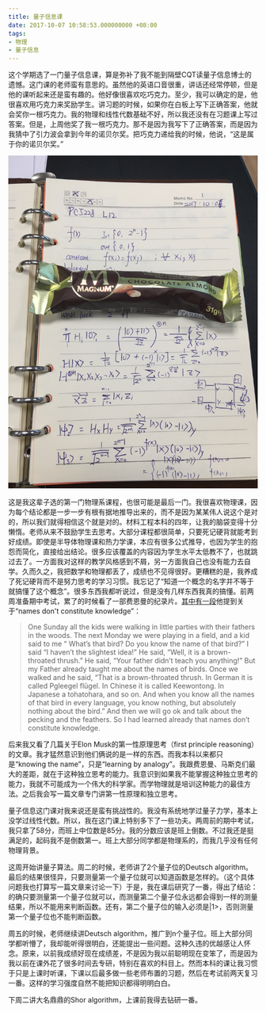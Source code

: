```yaml
---
title: 量子信息课
date: 2017-10-07 10:58:53.000000000 +08:00
tags:
- 物理
- 量子信息
---
```


这个学期选了一门量子信息课，算是弥补了我不能到隔壁CQT读量子信息博士的遗憾。这门课的老师蛮有意思的。虽然他的英语口音很重，讲话还经常停顿，但是他的课听起来还是蛮有趣的。他好像很喜欢吃巧克力。至少，我可以确定的是，他很喜欢用巧克力来奖励学生。讲习题的时候，如果你在白板上写下正确答案，他就会奖你一根巧克力。我的物理和线性代数基础不好，所以我还没有在习题课上写过答案。但是，上周他奖了我一根巧克力。那不是因为我写下了正确答案，而是因为我猜中了引力波会拿到今年的诺贝尔奖。把巧克力递给我的时候，他说，“这是属于你的诺贝尔奖。”

![](class-prize.jpg)

这是我这辈子选的第一门物理系课程，也很可能是最后一门。我很喜欢物理课，因为每个结论都是一步一步有根有据地推导出来的，而不是因为某某伟人说这个是对的，所以我们就得相信这个就是对的。材料工程本科的四年，让我的脑袋变得十分懒惰。老师从来不鼓励学生去思考。大部分课程都很简单，只要死记硬背就能考到好成绩。即使是半导体物理课和热力学课，本应有很多公式推导，也因为学生的抱怨而简化，直接给出结论。很多应该覆盖的内容因为学生水平太低教不了，也就跳过去了。一方面我对这样的教学风格感到不屑，另一方面我自己也没有能力去自学。久而久之，我把数学和物理都丢了，成绩也不见得很好。更糟糕的是，我养成了死记硬背而不是努力思考的学习习惯。我忘记了“知道一个概念的名字并不等于就搞懂了这个概念”。很多东西我都听说过，但是没有几样东西我真的搞懂。前两周准备期中考试，累了的时候看了一部费恩曼的纪录片。[其中有一段](https://youtu.be/lFIYKmos3-s)他提到关于“names don't constitute knowledge”：

> One Sunday all the kids were walking in little parties with their fathers in the woods. The next Monday we were playing in a field, and a kid said to me “ What’s that bird? Do you know the name of that bird?” I said “I haven’t the slightest idea!” He said, “Well, it is a brown-throated thrush.” He said, “Your father didn’t teach you anything!” But my Father already taught me about the names of birds. Once we walked and he said, “That is a brown-throated thrush. In German it is called Pgleegel flügel. In Chinese it is called Keewontong. In Japanese a tohatohara, and so on. And when you know all the names of that bird in every language, you know nothing, but absolutely nothing about the bird.” And then we will go ok and talk about the pecking and the feathers. So I had learned already that names don’t constitute knowledge.

后来我又看了几篇关于Elon Musk的第一性原理思考（first principle reasoning）的文章。我才猛然意识到他们俩说的是一样的东西。而我本科以来都只是“knowing the name”，只是“learning by analogy”。我跟费恩曼、马斯克们最大的差距，就在于这种独立思考的能力。我意识到如果我不能掌握这种独立思考的能力，我就不可能成为一个伟大的科学家。而学物理就是培训这种能力的最佳方法。之后我会写一篇文章专门讲第一性原理和独立思考。

量子信息这门课对我来说还是蛮有挑战性的。我没有系统地学过量子力学，基本上没学过线性代数。所以，我在这门课上特别多下了一些功夫。两周前的期中考试，我只拿了58分，而班上中位数是85分。我的分数应该是班上倒数。不过我还是挺满足的，起码我不是倒数第一。班上大部分同学都是物理系的，而我几乎没有任何物理背景。

这周开始讲量子算法。周二的时候，老师讲了2个量子位的Deutsch algorithm。最后的结果很怪异，只要测量第一个量子位就可以知道函数是怎样的。（这个具体问题我也打算写一篇文章来讨论一下）于是，我在课后研究了一番，得出了结论：的确只要测量第一个量子位就可以，而测量第二个量子位永远都会得到一样的测量结果，所以不能用来判断函数。还有，第二个量子位的输入必须是|1>，否则测量第一个量子位也不能判断函数。

周五的时候，老师继续讲Deutsch algorithm，推广到n个量子位。班上大部分同学都听懵了，我却能听得很明白，还能提出一些问题。这种久违的优越感让人怀念。原来，以前我成绩好现在成绩差，不是因为我以前聪明现在变笨了，而是因为我以前在课外花了很多时间去专研，特别在喜欢的科目上。然而本科的课让我习惯于只是上课时听课，下课以后最多做一些老师布置的习题，然后在考试前两天复习一番。这样的学习强度自然不能把知识都得明明白白。

下周二讲大名鼎鼎的Shor algorithm，上课前我得去钻研一番。